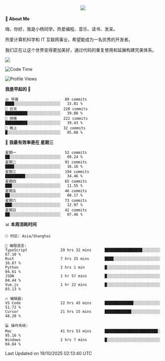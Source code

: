 
<h1 align="center">
	<a href="https://anify.cn/">
		<img src="https://readme-typing-svg.herokuapp.com/?lines=小🐑同学祝您今天愉快!;无期并非终点,而是重新定义起点的契机!&center=true&size=27&width=495">
	</a>
</h1>


**🤺 About Me**

嗨，你好，我是小杨同学。热爱编程、音乐、读书、发呆。

热爱计算机科学和 IT 互联网事业，希望能成为一名优秀的开发者。

我们正在让这个世界变得更加美好，通过代码的重复使用和延展构建完美体系。

<!-- https://github.com/anuraghazra/github-readme-stats -->
<img align="center" src="https://github-readme-stats.vercel.app/api/wakatime?username=wuqi&theme=transparent&hide_border=true&layout=compact&langs_count=220" />


<!--START_SECTION:waka-->
![Code Time](http://img.shields.io/badge/Code%20Time-4%2C406%20hrs%2055%20mins-blue)

![Profile Views](http://img.shields.io/badge/%E4%B8%AA%E4%BA%BA%E8%B5%84%E6%96%99%E8%A7%82%E7%9C%8B%E6%AC%A1%E6%95%B0-12-blue)

**我是早起的 🐤** 

```text
🌞 早晨                     89 commits          ████░░░░░░░░░░░░░░░░░░░░░   15.81 % 
🌆 白天                     220 commits         ██████████░░░░░░░░░░░░░░░   39.08 % 
🌃 傍晚                     222 commits         ██████████░░░░░░░░░░░░░░░   39.43 % 
🌙 晚上                     32 commits          █░░░░░░░░░░░░░░░░░░░░░░░░   05.68 % 
```
📅 **我最有效率是在 星期三** 

```text
星期一                      52 commits          ██░░░░░░░░░░░░░░░░░░░░░░░   09.24 % 
星期二                      91 commits          ████░░░░░░░░░░░░░░░░░░░░░   16.16 % 
星期三                      194 commits         █████████░░░░░░░░░░░░░░░░   34.46 % 
星期四                      65 commits          ███░░░░░░░░░░░░░░░░░░░░░░   11.55 % 
星期五                      46 commits          ██░░░░░░░░░░░░░░░░░░░░░░░   08.17 % 
星期六                      73 commits          ███░░░░░░░░░░░░░░░░░░░░░░   12.97 % 
星期日                      42 commits          ██░░░░░░░░░░░░░░░░░░░░░░░   07.46 % 
```


📊 **本周消耗时间** 

```text
🕑︎ 时区: Asia/Shanghai

💬 编程语言: 
TypeScript               29 hrs 32 mins      █████████████████░░░░░░░░   67.10 % 
Rust                     7 hrs 25 mins       ████░░░░░░░░░░░░░░░░░░░░░   16.87 % 
Python                   2 hrs 1 min         █░░░░░░░░░░░░░░░░░░░░░░░░   04.61 % 
JSON                     1 hr 57 mins        █░░░░░░░░░░░░░░░░░░░░░░░░   04.44 % 
Vue.js                   1 hr 22 mins        █░░░░░░░░░░░░░░░░░░░░░░░░   03.13 % 

🔥 编辑器: 
VS Code                  22 hrs 45 mins      █████████████░░░░░░░░░░░░   51.72 % 
Cursor                   21 hrs 15 mins      ████████████░░░░░░░░░░░░░   48.28 % 

💻 操作系统: 
Mac                      41 hrs 53 mins      ████████████████████████░   95.16 % 
Windows                  2 hrs 7 mins        █░░░░░░░░░░░░░░░░░░░░░░░░   04.84 % 
```


 Last Updated on 19/10/2025 02:13:40 UTC
<!--END_SECTION:waka-->



<!--
**wuqi-y/wuqi-y** is a ✨ _special_ ✨ repository because its `README.md` (this file) appears on your GitHub profile.

Here are some ideas to get you started:

- 🔭 I’m currently working on ...
- 🌱 I’m currently learning ...
- 👯 I’m looking to collaborate on ...
- 🤔 I’m looking for help with ...
- 💬 Ask me about ...
- 📫 How to reach me: ...
- 😄 Pronouns: ...
- ⚡ Fun fact: ...
-->
